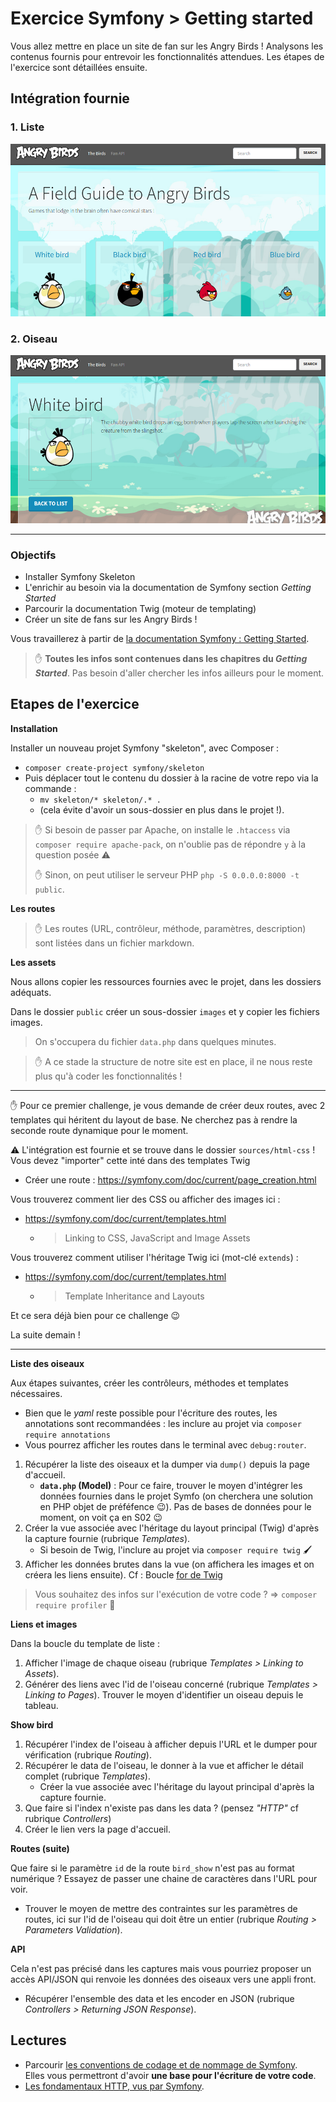 # Exercice Symfony > Getting started

Vous allez mettre en place un site de fan sur les Angry Birds ! Analysons les contenus fournis pour entrevoir les fonctionnalités attendues. Les étapes de l'exercice sont détaillées ensuite.

## Intégration fournie

### 1. Liste

<kbd>![](README/01-list.png)</kbd>

### 2. Oiseau

<kbd>![](README/02-bird.png)</kbd>

---

### Objectifs

- Installer Symfony Skeleton
- L'enrichir au besoin via la documentation de Symfony section _Getting Started_
- Parcourir la documentation Twig (moteur de templating)
- Créer un site de fans sur les Angry Birds !

Vous travaillerez à partir de [la documentation Symfony : Getting Started](https://symfony.com/doc/current/index.html).

> :hand: **Toutes les infos sont contenues dans les chapitres du _Getting Started_**. Pas besoin d'aller chercher les infos ailleurs pour le moment.

## Etapes de l'exercice

**Installation**

Installer un nouveau projet Symfony "skeleton", avec Composer : 
- `composer create-project symfony/skeleton`
- Puis déplacer tout le contenu du dossier à la racine de votre repo via la commande :
  - `mv skeleton/* skeleton/.* .`
  - (cela évite d'avoir un sous-dossier en plus dans le projet !).

> :hand: Si besoin de passer par Apache, on installe le `.htaccess` via `composer require apache-pack`, on n'oublie pas de répondre `y` à la question posée :warning:
> 
> :hand: Sinon, on peut utiliser le serveur PHP `php -S 0.0.0.0:8000 -t public`.

**Les routes**

> :hand: Les routes (URL, contrôleur, méthode, paramètres, description) sont listées dans un fichier markdown.

**Les assets**

Nous allons copier les ressources fournies avec le projet, dans les dossiers adéquats.

Dans le dossier `public` créer un sous-dossier `images` et y copier les fichiers images.

> On s'occupera du fichier `data.php` dans quelques minutes.

> :hand: A ce stade la structure de notre site est en place, il ne nous reste plus qu'à coder les fonctionnalités !

---

:hand: Pour ce premier challenge, je vous demande de créer deux routes, avec 2 templates qui héritent du layout de base. Ne cherchez pas à rendre la seconde route dynamique pour le moment.

⚠️ L'intégration est fournie et se trouve dans le dossier `sources/html-css` ! Vous devez "importer" cette inté dans des templates Twig

- Créer une route : https://symfony.com/doc/current/page_creation.html

Vous trouverez comment lier des CSS ou afficher des images ici : 
- https://symfony.com/doc/current/templates.html
  - > Linking to CSS, JavaScript and Image Assets

Vous trouverez comment utiliser l'héritage Twig ici (mot-clé `extends`) : 
- https://symfony.com/doc/current/templates.html
  - > Template Inheritance and Layouts

Et ce sera déjà bien pour ce challenge 😉

La suite demain !

---

**Liste des oiseaux**

Aux étapes suivantes, créer les contrôleurs, méthodes et templates nécessaires.

- Bien que le _yaml_ reste possible pour l'écriture des routes, les annotations sont recommandées : les inclure au projet via `composer require annotations`
- Vous pourrez afficher les routes dans le terminal avec `debug:router`.


1. Récupérer la liste des oiseaux et la dumper via `dump()` depuis la page d'accueil.
   - **`data.php` (Model)** : Pour ce faire, trouver le moyen d'intégrer les données fournies dans le projet Symfo (on cherchera une solution en PHP objet de préféfence :wink:). Pas de bases de données pour le moment, on voit ça en S02 :wink:
2. Créer la vue associée avec l'héritage du layout principal (Twig) d'après la capture fournie (rubrique _Templates_).
   - Si besoin de Twig, l'inclure au projet via `composer require twig` :paintbrush:
3. Afficher les données brutes dans la vue (on affichera les images et on créera les liens ensuite). Cf : Boucle [for de Twig](https://twig.symfony.com/doc/3.x/tags/for.html)

> Vous souhaitez des infos sur l'exécution de votre code ? => `composer require profiler` :tada:

**Liens et images**

Dans la boucle du template de liste :

1. Afficher l'image de chaque oiseau (rubrique _Templates > Linking to Assets_).
2. Générer des liens avec l'id de l'oiseau concerné (rubrique _Templates > Linking to Pages_). Trouver le moyen d'identifier un oiseau depuis le tableau.

**Show bird**

1. Récupérer l'index de l'oiseau à afficher depuis l'URL et le dumper pour vérification (rubrique _Routing_).
2. Récupérer le data de l'oiseau, le donner à la vue et afficher le détail complet (rubrique _Templates_).
   - Créer la vue associée avec l'héritage du layout principal d'après la capture fournie.
3. Que faire si l'index n'existe pas dans les data ? (pensez _"HTTP"_ cf rubrique _Controllers_)
4. Créer le lien vers la page d'accueil.

**Routes (suite)**

Que faire si le paramètre `id` de la route `bird_show` n'est pas au format numérique ? Essayez de passer une chaine de caractères dans l'URL pour voir.

- Trouver le moyen de mettre des contraintes sur les paramètres de routes, ici sur l'id de l'oiseau qui doit être un entier (rubrique _Routing > Parameters Validation_).

**API**

Cela n'est pas précisé dans les captures mais vous pourriez proposer un accès API/JSON qui renvoie les données des oiseaux vers une appli front.
- Récupérer l'ensemble des data et les encoder en JSON (rubrique _Controllers > Returning JSON Response_).

## Lectures

- Parcourir [les conventions de codage et de nommage de Symfony](https://symfony.com/doc/current/contributing/code/standards.html).  
Elles vous permettront d'avoir **une base pour l'écriture de votre code**.
- [Les fondamentaux HTTP, vus par Symfony](https://symfony.com/doc/current/introduction/http_fundamentals.html).
